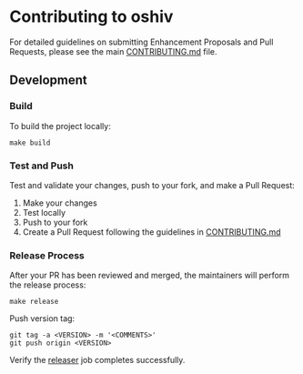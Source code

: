# Contributing to oshiv

For detailed guidelines on submitting Enhancement Proposals and Pull Requests, please see the main [CONTRIBUTING.md](../CONTRIBUTING.md) file.

## Development

### Build

To build the project locally:

```
make build
```

### Test and Push

Test and validate your changes, push to your fork, and make a Pull Request:

1. Make your changes
2. Test locally
3. Push to your fork
4. Create a Pull Request following the guidelines in [CONTRIBUTING.md](../CONTRIBUTING.md)

### Release Process

After your PR has been reviewed and merged, the maintainers will perform the release process:

```
make release
```

Push version tag:

```
git tag -a <VERSION> -m '<COMMENTS>'
git push origin <VERSION>
```

Verify the [releaser](https://github.com/cnopslabs/oshiv/actions/workflows/releaser.yml) job completes successfully.